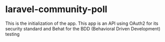 # laravel-community-poll

This is the initialization of the app. This app is an API using OAuth2 for its security standard and Behat for the BDD (Behavioral Driven Development) testing
